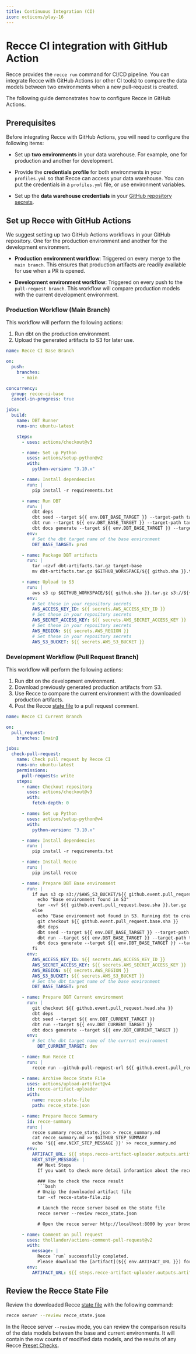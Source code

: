 ```yaml
---
title: Continuous Integration (CI)
icon: octicons/play-16
---
```


# Recce CI integration with GitHub Action

Recce provides the `recce run` command for CI/CD pipeline. You can integrate Recce with GitHub Actions (or other CI tools) to compare the data models between two environments when a new pull-request is created.

The following guide demonstrates how to configure Recce in GitHub Actions.

## Prerequisites

Before integrating Recce with GitHub Actions, you will need to configure the following items:

- Set up **two environments** in your data warehouse. For example, one for production and another for development.

- Provide the **credentials profile** for both environments in your `profiles.yml` so that Recce can access your data warehouse. You can put the credentials in a `profiles.yml` file, or use environment variables.

- Set up the **data warehouse credentials** in your [GitHub repository secrets](https://docs.github.com/en/actions/reference/encrypted-secrets).

## Set up Recce with GitHub Actions

We suggest setting up two GitHub Actions workflows in your GitHub repository. One for the production environment and another for the development environment.

- **Production environment workflow**: Triggered on every merge to the `main branch`. This ensures that production artifacts are readily available for use when a PR is opened.

- **Development environment workflow**: Triggered on every push to the `pull-request branch`. This workflow will compare production models with the current development environment.

### Production Workflow (Main Branch)

This workflow will perform the following actions:

1. Run dbt on the production environment.
2. Upload the generated artifacts to S3 for later use.

```yaml
name: Recce CI Base Branch

on:
  push:
    branches:
      - main

concurrency:
  group: recce-ci-base
  cancel-in-progress: true

jobs:
  build:
    name: DBT Runner
    runs-on: ubuntu-latest

    steps:
      - uses: actions/checkout@v3

      - name: Set up Python
        uses: actions/setup-python@v2
        with:
          python-version: "3.10.x"

      - name: Install dependencies
        run: |
          pip install -r requirements.txt

      - name: Run DBT
        run: |
          dbt deps
          dbt seed --target ${{ env.DBT_BASE_TARGET }} --target-path target-base
          dbt run --target ${{ env.DBT_BASE_TARGET }} --target-path target-base
          dbt docs generate --target ${{ env.DBT_BASE_TARGET }} --target-path target-base
        env:
          # Set the dbt target name of the base environment
          DBT_BASE_TARGET: prod

      - name: Package DBT artifacts
        run: |
          tar -czvf dbt-artifacts.tar.gz target-base
          mv dbt-artifacts.tar.gz $GITHUB_WORKSPACE/${{ github.sha }}.tar.gz

      - name: Upload to S3
        run: |
          aws s3 cp $GITHUB_WORKSPACE/${{ github.sha }}.tar.gz s3://${{ env.AWS_S3_BUCKET }}/${{ github.sha }}.tar.gz
        env:
          # Set these in your repository secrets
          AWS_ACCESS_KEY_ID: ${{ secrets.AWS_ACCESS_KEY_ID }}
          # Set these in your repository secrets
          AWS_SECRET_ACCESS_KEY: ${{ secrets.AWS_SECRET_ACCESS_KEY }}
          # Set these in your repository secrets
          AWS_REGION: ${{ secrets.AWS_REGION }}
          # Set these in your repository secrets
          AWS_S3_BUCKET: ${{ secrets.AWS_S3_BUCKET }}
```

### Development Workflow (Pull Request Branch)

This workflow will perform the following actions:

1. Run dbt on the development environment.
2. Download previously generated production artifacts from S3.
3. Use Recce to compare the current environment with the downloaded production artifacts.
4. Post the Recce [state file](../features/state-file.md) to a pull request comment.

````yaml
name: Recce CI Current Branch

on:
  pull_request:
    branches: [main]

jobs:
  check-pull-request:
    name: Check pull request by Recce CI
    runs-on: ubuntu-latest
    permissions:
      pull-requests: write
    steps:
      - name: Checkout repository
        uses: actions/checkout@v3
        with:
          fetch-depth: 0

      - name: Set up Python
        uses: actions/setup-python@v4
        with:
          python-version: "3.10.x"

      - name: Install dependencies
        run: |
          pip install -r requirements.txt

      - name: Install Recce
        run: |
          pip install recce

      - name: Prepare DBT Base environment
        run: |
          if aws s3 cp s3://$AWS_S3_BUCKET/${{ github.event.pull_request.base.sha }}.tar.gz .; then
            echo "Base environment found in S3"
            tar -xvf ${{ github.event.pull_request.base.sha }}.tar.gz
          else
            echo "Base environment not found in S3. Running dbt to create base environment"
            git checkout ${{ github.event.pull_request.base.sha }}
            dbt deps
            dbt seed --target ${{ env.DBT_BASE_TARGET }} --target-path target-base
            dbt run --target ${{ env.DBT_BASE_TARGET }} --target-path target-base
            dbt docs generate --target ${{ env.DBT_BASE_TARGET }} --target-path target-base
          fi
        env:
          AWS_ACCESS_KEY_ID: ${{ secrets.AWS_ACCESS_KEY_ID }}
          AWS_SECRET_ACCESS_KEY: ${{ secrets.AWS_SECRET_ACCESS_KEY }}
          AWS_REGION: ${{ secrets.AWS_REGION }}
          AWS_S3_BUCKET: ${{ secrets.AWS_S3_BUCKET }}
          # Set the dbt target name of the base environment
          DBT_BASE_TARGET: prod

      - name: Prepare DBT Current environment
        run: |
          git checkout ${{ github.event.pull_request.head.sha }}
          dbt deps
          dbt seed --target ${{ env.DBT_CURRENT_TARGET }}
          dbt run --target ${{ env.DBT_CURRENT_TARGET }}
          dbt docs generate --target ${{ env.DBT_CURRENT_TARGET }}
        env:
          # Set the dbt target name of the current environment
	        DBT_CURRENT_TARGET: dev

      - name: Run Recce CI
        run: |
          recce run --github-pull-request-url ${{ github.event.pull_request.html_url }}

      - name: Archive Recce State File
        uses: actions/upload-artifact@v4
        id: recce-artifact-uploader
        with:
          name: recce-state-file
          path: recce_state.json

      - name: Prepare Recce Summary
        id: recce-summary
        run: |
          recce summary recce_state.json > recce_summary.md
          cat recce_summary.md >> $GITHUB_STEP_SUMMARY
          echo '${{ env.NEXT_STEP_MESSAGE }}' >> recce_summary.md
        env:
          ARTIFACT_URL: ${{ steps.recce-artifact-uploader.outputs.artifact-url }}
          NEXT_STEP_MESSAGE: |
            ## Next Steps
            If you want to check more detail inforamtion about the recce result, please download the [artifact](${{ steps.recce-artifact-uploader.outputs.artifact-url }}) file and open it by [Recce](https://pypi.org/project/recce/) CLI.

            ### How to check the recce result
            ```bash
            # Unzip the downloaded artifact file
            tar -xf recce-state-file.zip

            # Launch the recce server based on the state file
            recce server --review recce_state.json

            # Open the recce server http://localhost:8000 by your browser

      - name: Comment on pull request
        uses: thollander/actions-comment-pull-request@v2
        with:
          message: |
            Recce `run` successfully completed.
            Please download the [artifact](${{ env.ARTIFACT_URL }}) for the state file.
        env:
          ARTIFACT_URL: ${{ steps.recce-artifact-uploader.outputs.artifact-url }}
````

## Review the Recce State File

Review the downloaded Recce [state file](../features/state-file.md) with the following command:

```bash
recce server --review recce_state.json
```

In the Recce server `--review` mode, you can review the comparison results of the data models between the base and current environments. It will contain the row counts of modified data models, and the results of any Recce [Preset Checks](../features/preset-checks.md).

